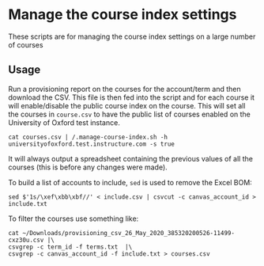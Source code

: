 # Manage the course index settings

These scripts are for managing the course index settings on a large number of courses

## Usage

Run a provisioning report on the courses for the account/term and then download the CSV. This file is then fed into the script and for each course it will enable/disable the public course index on the course. This will set all the courses in `course.csv` to have the public list of courses enabled on the University of Oxford test instance.

    cat courses.csv | /.manage-course-index.sh -h universityofoxford.test.instructure.com -s true

It will always output a spreadsheet containing the previous values of all the courses (this is before any changes were made).

To build a list of accounts to include, `sed` is used to remove the Excel BOM:

    sed $'1s/\xef\xbb\xbf//' < include.csv | csvcut -c canvas_account_id > include.txt

To filter the courses use something like:

    cat ~/Downloads/provisioning_csv_26_May_2020_385320200526-11499-cxz30u.csv |\
    csvgrep -c term_id -f terms.txt  |\
    csvgrep -c canvas_account_id -f include.txt > courses.csv

